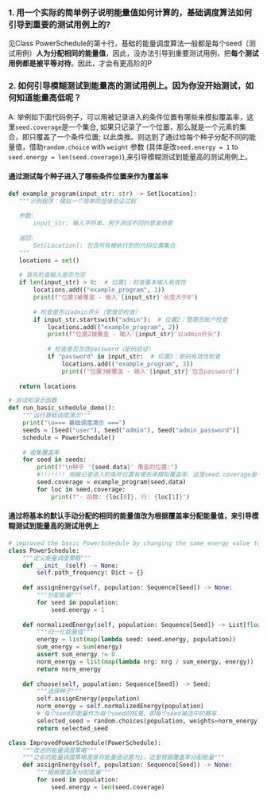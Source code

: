 


### 1. 用一个实际的简单例子说明能量值如何计算的，基础调度算法如何引导到重要的测试用例上的?

见Class PowerSchedule的第十行，基础的能量调度算法一般都是每个seed（测试用例）**人为分配相同的能量值**，因此，没办法引导到重要测试用例，把**每个测试用例都是被平等对待**。因此，才会有更高阶的P

### 2. 如何引导模糊测试到能量高的测试用例上。因为你没开始测试，如何知道能量高低呢？

A: 举例如下面代码例子，可以用被记录进入的条件位置有哪些来模拟覆盖率，这里```seed.coverage```是一个集合, 如果只记录了一个位置，那么就是一个元素的集合，即只覆盖了一个条件位置; 以此类推。则达到了通过给每个种子分配不同的能量值，借助```random.choice``` with ```weight``` 参数 (具体是改```seed.energy = 1``` to ```seed.energy = len(seed.coverage)```),来引导模糊测试到能量高的测试用例上。


#### 通过测试每个种子进入了哪些条件位置来作为覆盖率
```python
def example_program(input_str: str) -> Set[Location]:
   """示例程序：模拟一个简单的登录验证过程
   
   参数:
       input_str: 输入字符串，用于测试不同的登录场景
   
   返回:
       Set[Location]: 包含所有被执行到的代码位置集合
   """
   locations = set()
   
   # 首先检查输入是否为空
   if len(input_str) > 0:  # 位置1：检查基本输入有效性
       locations.add(("example_program", 1))
       print(f"位置1被覆盖 - 输入'{input_str}'长度大于0")
       
       # 检查是否以admin开头（管理员检查）
       if input_str.startswith("admin"):  # 位置2：管理员账户检查
           locations.add(("example_program", 2))
           print(f"位置2被覆盖 - 输入'{input_str}'以admin开头")
           
           # 检查是否包含password（密码验证）
           if "password" in input_str:  # 位置3：密码有效性检查
               locations.add(("example_program", 3))
               print(f"位置3被覆盖 - 输入'{input_str}'包含password")
               
   return locations

# 测试和演示函数
def run_basic_schedule_demo():
    """运行基础调度演示"""
    print("\n=== 基础调度演示 ===")
    seeds = [Seed("user"), Seed("admin"), Seed("admin_password")]
    schedule = PowerSchedule()
    
    # 收集覆盖率
    for seed in seeds:
        print(f"\n种子 '{seed.data}' 覆盖的位置:")
        #!!!!!!! 用被记录进入的条件位置有哪些来模拟覆盖率，这里seed.coverage是一个集合,如果只记录了一个位置，那么就是一个元素的集合，即只覆盖了一个条件位置!!!!!!
        seed.coverage = example_program(seed.data)
        for loc in seed.coverage:
            print(f"- 函数: {loc[0]}, 行: {loc[1]}")
```



#### 通过将基本的默认手动分配的相同的能量值改为根据覆盖率分配能量值，来引导模糊测试到能量高的测试用例上


```python unwrap hl:10,34, title="Class PowerSchedule" info:2
# improved the basic PowerSchedule by changing the same energy value to the number of locations covered
class PowerSchedule:
    """定义能量调度策略"""
    def __init__(self) -> None:
        self.path_frequency: Dict = {}
    
    def assignEnergy(self, population: Sequence[Seed]) -> None:
        """分配能量"""
        for seed in population:
            seed.energy = 1
    
    def normalizedEnergy(self, population: Sequence[Seed]) -> List[float]:
        """归一化能量值"""
        energy = list(map(lambda seed: seed.energy, population))
        sum_energy = sum(energy)
        assert sum_energy != 0
        norm_energy = list(map(lambda nrg: nrg / sum_energy, energy))
        return norm_energy
    
    def choose(self, population: Sequence[Seed]) -> Seed:
        """选择种子"""
        self.assignEnergy(population)
        norm_energy = self.normalizedEnergy(population)
        # 每个seed的能量作为每个seed的权重，即每个seed被选中的概率
        selected_seed = random.choices(population, weights=norm_energy)[0]
        return selected_seed

class ImprovedPowerSchedule(PowerSchedule):
    """改进的能量调度策略"""
    """之前的能量调度策略直接将能量值设置为1，这里根据覆盖率分配能量"""
    def assignEnergy(self, population: Sequence[Seed]) -> None:
        """根据覆盖率分配能量"""
        for seed in population:
            seed.energy = len(seed.coverage)


```
